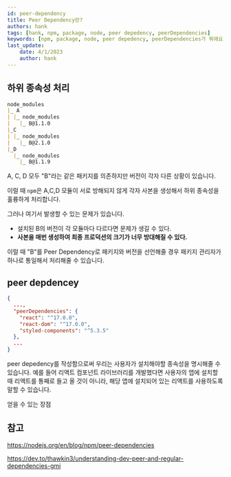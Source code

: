 ```yaml
---
id: peer-dependency
title: Peer Dependency란?
authors: hank
tags: [hank, npm, package, node, peer depedency, peerDependencies]
keywords: [npm, package, node, peer depedency, peerDependencies가 뭐에요]
last_update:
    date: 4/1/2023
    author: hank
---
```



## 하위 종속성 처리

```markdown
node_modules
|_ A
| |_ node_modules
|   |_ B@1.1.0
|_C
| |_ node_modules
|   |_ B@2.1.0
|_D
  |_ node_modules
    |_ B@1.1.9
```

A, C, D 모두 "B"라는 같은 패키지를 의존하지만 버전이 각자 다른 상황이 있습니다. 

이럴 때 `npm`은 A,C,D 모듈이 서로 방해되지 않게 각자 사본을 생성해서 하위 종속성을 훌륭하게 처리합니다.

그러나 여기서 발생할 수 있는 문제가 있습니다.
- 설치된 B의 버전이 각 모듈마다 다르다면 문제가 생길 수 있다.
- **사본을 매번 생성하여 최종 프로덕션의 크기가 너무 방대해질 수 있다.** 

이럴 때 "B"를 Peer Dependency로 패키지와 버전을 선언해줄 경우 패키지 관리자가 하나로 통일해서 처리해줄 수 있습니다.

## peer depdencey

```json title="package.json"
{
  ...,
  "peerDependencies": {
    "react": "^17.0.0",
    "react-dom": "^17.0.0",
    "styled-components": "^5.3.5"
  },
  ...
}
```

peer depedency를 작성함으로써 우리는 사용자가 설치해야할 종속성을 명시해줄 수 있습니다. 예를 들어 리액트 컴포넌트 라이브러리를 개발했다면
사용자의 앱에 설치할 때 리액트를 통째로 들고 올 것이 아니라, 해당 앱에 설치되어 있는 리액트를 사용하도록 말할 수 있습니다.

얻을 수 있는 장점






## 참고

https://nodejs.org/en/blog/npm/peer-dependencies

https://dev.to/thawkin3/understanding-dev-peer-and-regular-dependencies-gmi